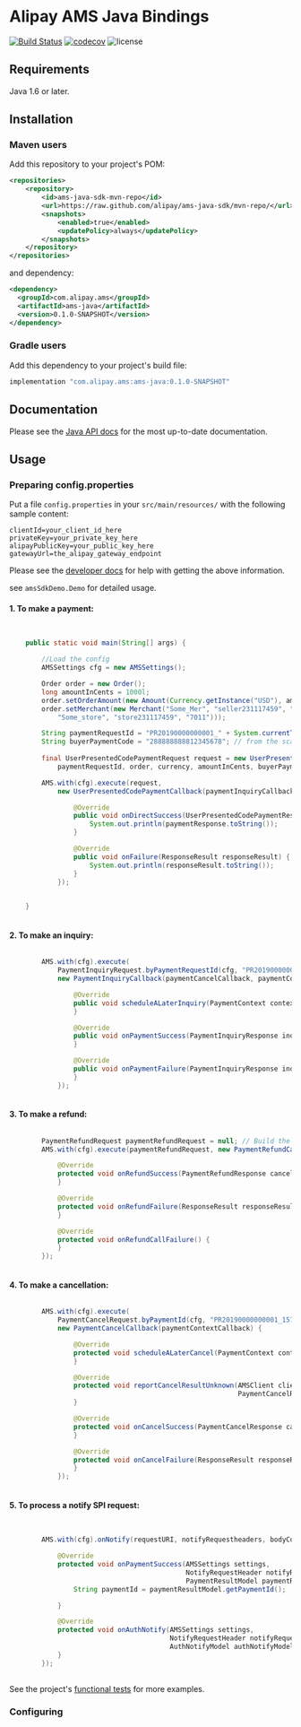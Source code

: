 # Alipay AMS Java Bindings 

[![Build Status](https://travis-ci.com/alipay/ams-java-sdk.svg?branch=master)](https://travis-ci.com/alipay/ams-java-sdk)
[![codecov](https://codecov.io/gh/alipay/ams-java-sdk/branch/master/graph/badge.svg)](https://codecov.io/gh/alipay/ams-java-sdk)
![license](https://img.shields.io/badge/license-MIT-green)

## Requirements

Java 1.6 or later.

## Installation

### Maven users

Add this repository to your project's POM:

```xml
<repositories>
    <repository>
        <id>ams-java-sdk-mvn-repo</id>
        <url>https://raw.github.com/alipay/ams-java-sdk/mvn-repo/</url>
        <snapshots>
            <enabled>true</enabled>
            <updatePolicy>always</updatePolicy>
        </snapshots>
    </repository>
</repositories>
```

and dependency:

```xml
<dependency>
  <groupId>com.alipay.ams</groupId>
  <artifactId>ams-java</artifactId>
  <version>0.1.0-SNAPSHOT</version>
</dependency>
```

### Gradle users

Add this dependency to your project's build file:

```groovy
implementation "com.alipay.ams:ams-java:0.1.0-SNAPSHOT"
```

## Documentation

Please see the [Java API docs](#) for the most up-to-date documentation.

## Usage

### Preparing config.properties

Put a file `config.properties` in your `src/main/resources/` with the following sample content:

```
clientId=your_client_id_here
privateKey=your_private_key_here
alipayPublicKey=your_public_key_here
gatewayUrl=the_alipay_gateway_endpoint
```

Please see the [developer docs](#) for help with getting the above information.

see `amsSdkDemo.Demo` for detailed usage.

#### 1. To make a payment:

```java


    public static void main(String[] args) {

        //Load the config
        AMSSettings cfg = new AMSSettings();

        Order order = new Order();
        long amountInCents = 1000l;
        order.setOrderAmount(new Amount(Currency.getInstance("USD"), amountInCents));
        order.setMerchant(new Merchant("Some_Mer", "seller231117459", "7011", new Store(
            "Some_store", "store231117459", "7011")));

        String paymentRequestId = "PR20190000000001_" + System.currentTimeMillis();
        String buyerPaymentCode = "288888888812345678"; // from the scanner
        
        final UserPresentedCodePaymentRequest request = new UserPresentedCodePaymentRequest(cfg,
            paymentRequestId, order, currency, amountInCents, buyerPaymentCode);

        AMS.with(cfg).execute(request,
            new UserPresentedCodePaymentCallback(paymentInquiryCallback) {

                @Override
                public void onDirectSuccess(UserPresentedCodePaymentResponse paymentResponse) {
                    System.out.println(paymentResponse.toString());
                }

                @Override
                public void onFailure(ResponseResult responseResult) {
                    System.out.println(responseResult.toString());
                }
            });
    

    }
    
```

#### 2. To make an inquiry:

```java

        AMS.with(cfg).execute(
            PaymentInquiryRequest.byPaymentRequestId(cfg, "PR20190000000001_1571936707820"),
            new PaymentInquiryCallback(paymentCancelCallback, paymentContextCallback) {

                @Override
                public void scheduleALaterInquiry(PaymentContext context, AMSSettings amsSettings) {
                }

                @Override
                public void onPaymentSuccess(PaymentInquiryResponse inquiryResponse) {
                }

                @Override
                public void onPaymentFailure(PaymentInquiryResponse inquiryResponse) {
                }
            });
    
```
#### 3. To make a refund:

```java

        PaymentRefundRequest paymentRefundRequest = null; // Build the refund request.
        AMS.with(cfg).execute(paymentRefundRequest, new PaymentRefundCallback() {

            @Override
            protected void onRefundSuccess(PaymentRefundResponse cancelResponse) {
            }

            @Override
            protected void onRefundFailure(ResponseResult responseResult) {
            }

            @Override
            protected void onRefundCallFailure() {
            }
        });
    
```

#### 4. To make a cancellation:

```java

        AMS.with(cfg).execute(
            PaymentCancelRequest.byPaymentId(cfg, "PR20190000000001_1571936707820"),
            new PaymentCancelCallback(paymentContextCallback) {

                @Override
                protected void scheduleALaterCancel(PaymentContext context, AMSSettings settings) {
                }

                @Override
                protected void reportCancelResultUnknown(AMSClient client,
                                                         PaymentCancelRequest request) {
                }

                @Override
                protected void onCancelSuccess(PaymentCancelResponse cancelResponse) {
                }

                @Override
                protected void onCancelFailure(ResponseResult responseResult) {
                }
            });
    
```

#### 5. To process a notify SPI request:

```java


        AMS.with(cfg).onNotify(requestURI, notifyRequestheaders, bodyContent, new NotifyCallback() {

            @Override
            protected void onPaymentSuccess(AMSSettings settings,
                                            NotifyRequestHeader notifyRequestHeader,
                                            PaymentResultModel paymentResultModel) {
                String paymentId = paymentResultModel.getPaymentId();

            }

            @Override
            protected void onAuthNotify(AMSSettings settings,
                                        NotifyRequestHeader notifyRequestHeader,
                                        AuthNotifyModel authNotifyModel) {
            }
        });
    
```


See the project's [functional tests](#) for more examples.

### Configuring
